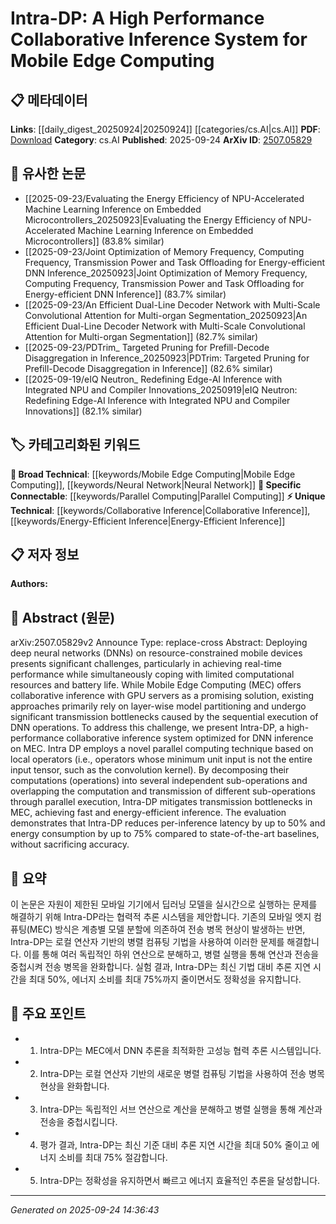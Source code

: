 <!-- KEYWORD_LINKING_METADATA:
{
  "processed_timestamp": "2025-09-24T14:36:43.139404",
  "vocabulary_version": "1.0",
  "selected_keywords": [
    "Mobile Edge Computing",
    "Neural Network",
    "Collaborative Inference",
    "Parallel Computing",
    "Energy-Efficient Inference"
  ],
  "rejected_keywords": [],
  "similarity_scores": {
    "Mobile Edge Computing": 0.78,
    "Neural Network": 0.8,
    "Collaborative Inference": 0.77,
    "Parallel Computing": 0.79,
    "Energy-Efficient Inference": 0.75
  },
  "extraction_method": "AI_prompt_based",
  "budget_applied": true,
  "candidates_json": {
    "candidates": [
      {
        "surface": "Mobile Edge Computing",
        "canonical": "Mobile Edge Computing",
        "aliases": [
          "MEC"
        ],
        "category": "broad_technical",
        "rationale": "Mobile Edge Computing is a key concept for linking research on distributed computing and resource optimization in mobile environments.",
        "novelty_score": 0.55,
        "connectivity_score": 0.85,
        "specificity_score": 0.7,
        "link_intent_score": 0.78
      },
      {
        "surface": "deep neural networks",
        "canonical": "Neural Network",
        "aliases": [
          "DNN",
          "deep learning models"
        ],
        "category": "broad_technical",
        "rationale": "Neural Networks are foundational to understanding and linking various deep learning approaches.",
        "novelty_score": 0.3,
        "connectivity_score": 0.9,
        "specificity_score": 0.65,
        "link_intent_score": 0.8
      },
      {
        "surface": "collaborative inference",
        "canonical": "Collaborative Inference",
        "aliases": [
          "collaborative DNN inference"
        ],
        "category": "unique_technical",
        "rationale": "Collaborative Inference is a novel approach that enhances the efficiency of DNNs in resource-constrained environments.",
        "novelty_score": 0.7,
        "connectivity_score": 0.75,
        "specificity_score": 0.8,
        "link_intent_score": 0.77
      },
      {
        "surface": "parallel computing technique",
        "canonical": "Parallel Computing",
        "aliases": [
          "parallel execution"
        ],
        "category": "specific_connectable",
        "rationale": "Parallel Computing is crucial for optimizing computational efficiency and is widely applicable across various domains.",
        "novelty_score": 0.5,
        "connectivity_score": 0.82,
        "specificity_score": 0.72,
        "link_intent_score": 0.79
      },
      {
        "surface": "energy-efficient inference",
        "canonical": "Energy-Efficient Inference",
        "aliases": [
          "low-power inference"
        ],
        "category": "unique_technical",
        "rationale": "Energy-Efficient Inference is a significant advancement for sustainable AI deployment on mobile devices.",
        "novelty_score": 0.65,
        "connectivity_score": 0.7,
        "specificity_score": 0.78,
        "link_intent_score": 0.75
      }
    ],
    "ban_list_suggestions": [
      "method",
      "performance",
      "evaluation"
    ]
  },
  "decisions": [
    {
      "candidate_surface": "Mobile Edge Computing",
      "resolved_canonical": "Mobile Edge Computing",
      "decision": "linked",
      "scores": {
        "novelty": 0.55,
        "connectivity": 0.85,
        "specificity": 0.7,
        "link_intent": 0.78
      }
    },
    {
      "candidate_surface": "deep neural networks",
      "resolved_canonical": "Neural Network",
      "decision": "linked",
      "scores": {
        "novelty": 0.3,
        "connectivity": 0.9,
        "specificity": 0.65,
        "link_intent": 0.8
      }
    },
    {
      "candidate_surface": "collaborative inference",
      "resolved_canonical": "Collaborative Inference",
      "decision": "linked",
      "scores": {
        "novelty": 0.7,
        "connectivity": 0.75,
        "specificity": 0.8,
        "link_intent": 0.77
      }
    },
    {
      "candidate_surface": "parallel computing technique",
      "resolved_canonical": "Parallel Computing",
      "decision": "linked",
      "scores": {
        "novelty": 0.5,
        "connectivity": 0.82,
        "specificity": 0.72,
        "link_intent": 0.79
      }
    },
    {
      "candidate_surface": "energy-efficient inference",
      "resolved_canonical": "Energy-Efficient Inference",
      "decision": "linked",
      "scores": {
        "novelty": 0.65,
        "connectivity": 0.7,
        "specificity": 0.78,
        "link_intent": 0.75
      }
    }
  ]
}
-->

# Intra-DP: A High Performance Collaborative Inference System for Mobile Edge Computing

## 📋 메타데이터

**Links**: [[daily_digest_20250924|20250924]] [[categories/cs.AI|cs.AI]]
**PDF**: [Download](https://arxiv.org/pdf/2507.05829.pdf)
**Category**: cs.AI
**Published**: 2025-09-24
**ArXiv ID**: [2507.05829](https://arxiv.org/abs/2507.05829)

## 🔗 유사한 논문
- [[2025-09-23/Evaluating the Energy Efficiency of NPU-Accelerated Machine Learning Inference on Embedded Microcontrollers_20250923|Evaluating the Energy Efficiency of NPU-Accelerated Machine Learning Inference on Embedded Microcontrollers]] (83.8% similar)
- [[2025-09-23/Joint Optimization of Memory Frequency, Computing Frequency, Transmission Power and Task Offloading for Energy-efficient DNN Inference_20250923|Joint Optimization of Memory Frequency, Computing Frequency, Transmission Power and Task Offloading for Energy-efficient DNN Inference]] (83.7% similar)
- [[2025-09-23/An Efficient Dual-Line Decoder Network with Multi-Scale Convolutional Attention for Multi-organ Segmentation_20250923|An Efficient Dual-Line Decoder Network with Multi-Scale Convolutional Attention for Multi-organ Segmentation]] (82.7% similar)
- [[2025-09-23/PDTrim_ Targeted Pruning for Prefill-Decode Disaggregation in Inference_20250923|PDTrim: Targeted Pruning for Prefill-Decode Disaggregation in Inference]] (82.6% similar)
- [[2025-09-19/eIQ Neutron_ Redefining Edge-AI Inference with Integrated NPU and Compiler Innovations_20250919|eIQ Neutron: Redefining Edge-AI Inference with Integrated NPU and Compiler Innovations]] (82.1% similar)

## 🏷️ 카테고리화된 키워드
**🧠 Broad Technical**: [[keywords/Mobile Edge Computing|Mobile Edge Computing]], [[keywords/Neural Network|Neural Network]]
**🔗 Specific Connectable**: [[keywords/Parallel Computing|Parallel Computing]]
**⚡ Unique Technical**: [[keywords/Collaborative Inference|Collaborative Inference]], [[keywords/Energy-Efficient Inference|Energy-Efficient Inference]]

## 📋 저자 정보

**Authors:** 

## 📄 Abstract (원문)

arXiv:2507.05829v2 Announce Type: replace-cross 
Abstract: Deploying deep neural networks (DNNs) on resource-constrained mobile devices presents significant challenges, particularly in achieving real-time performance while simultaneously coping with limited computational resources and battery life. While Mobile Edge Computing (MEC) offers collaborative inference with GPU servers as a promising solution, existing approaches primarily rely on layer-wise model partitioning and undergo significant transmission bottlenecks caused by the sequential execution of DNN operations. To address this challenge, we present Intra-DP, a high-performance collaborative inference system optimized for DNN inference on MEC. Intra DP employs a novel parallel computing technique based on local operators (i.e., operators whose minimum unit input is not the entire input tensor, such as the convolution kernel). By decomposing their computations (operations) into several independent sub-operations and overlapping the computation and transmission of different sub-operations through parallel execution, Intra-DP mitigates transmission bottlenecks in MEC, achieving fast and energy-efficient inference. The evaluation demonstrates that Intra-DP reduces per-inference latency by up to 50% and energy consumption by up to 75% compared to state-of-the-art baselines, without sacrificing accuracy.

## 📝 요약

이 논문은 자원이 제한된 모바일 기기에서 딥러닝 모델을 실시간으로 실행하는 문제를 해결하기 위해 Intra-DP라는 협력적 추론 시스템을 제안합니다. 기존의 모바일 엣지 컴퓨팅(MEC) 방식은 계층별 모델 분할에 의존하여 전송 병목 현상이 발생하는 반면, Intra-DP는 로컬 연산자 기반의 병렬 컴퓨팅 기법을 사용하여 이러한 문제를 해결합니다. 이를 통해 여러 독립적인 하위 연산으로 분해하고, 병렬 실행을 통해 연산과 전송을 중첩시켜 전송 병목을 완화합니다. 실험 결과, Intra-DP는 최신 기법 대비 추론 지연 시간을 최대 50%, 에너지 소비를 최대 75%까지 줄이면서도 정확성을 유지합니다.

## 🎯 주요 포인트

- 1. Intra-DP는 MEC에서 DNN 추론을 최적화한 고성능 협력 추론 시스템입니다.
- 2. Intra-DP는 로컬 연산자 기반의 새로운 병렬 컴퓨팅 기법을 사용하여 전송 병목 현상을 완화합니다.
- 3. Intra-DP는 독립적인 서브 연산으로 계산을 분해하고 병렬 실행을 통해 계산과 전송을 중첩시킵니다.
- 4. 평가 결과, Intra-DP는 최신 기준 대비 추론 지연 시간을 최대 50% 줄이고 에너지 소비를 최대 75% 절감합니다.
- 5. Intra-DP는 정확성을 유지하면서 빠르고 에너지 효율적인 추론을 달성합니다.


---

*Generated on 2025-09-24 14:36:43*